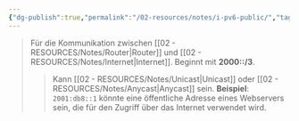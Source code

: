 ```yaml
---
{"dg-publish":true,"permalink":"/02-resources/notes/i-pv6-public/","tags":["netzwerk/ip/ipv6"],"noteIcon":"","updated":"2025-08-26T16:35:04.781+02:00"}
---
```


>Für die Kommunikation zwischen [[02 - RESOURCES/Notes/Router\|Router]] und [[02 - RESOURCES/Notes/Internet\|Internet]]. Beginnt mit **2000::/3**.
>> Kann [[02 - RESOURCES/Notes/Unicast\|Unicast]] oder [[02 - RESOURCES/Notes/Anycast\|Anycast]] sein. **Beispiel**: `2001:db8::1` könnte eine öffentliche Adresse eines Webservers sein, die für den Zugriff über das Internet verwendet wird.
